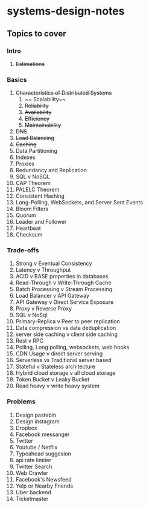 # systems-design-notes

## Topics to cover

### Intro

1. ~~Estimations~~

### Basics

1. ~~Characteristics of Distributed Systems~~
   1. ~~ Scalability~~
   2. ~~Reliability~~
   3. ~~Availability~~
   4. ~~Efficiency~~
   5. ~~Maintainability~~
1. ~~DNS~~
1. ~~Load Balancing~~
1. ~~Caching~~
1. Data Partitioning
1. Indexes
1. Proxies
1. Redundancy and Replication
1. SQL v NoSQL
1. CAP Theorem
1. PALELC Theorem
1. Consistent Hashing
1. Long-Polling, WebSockets, and Server Sent Events
1. Bloom Filters
1. Quorum
1. Leader and Follower
1. Heartbeat
1. Checksum

### Trade-offs

1. Strong v Eventual Consistency
1. Latency v Throughput
1. ACID v BASE properties in databases
1. Read-Through v Write-Through Cache
1. Batch Processing v Stream Processing
1. Load Balancer v API Gateway
1. API Gateway v Direct Service Exposure
1. Proxy v Reverse Proxy
1. SQL v NoSql
1. Primary-Replica v Peer to peer replication
1. Data compression vs data deduplication
1. server side caching v client side caching
1. Rest v RPC
1. Polling, Long polling, websockets, web hooks
1. CDN Usage v direct server serving
1. Serverless vs Traditional server based
1. Stateful v Stateless architecture
1. Hybrid cloud storage v all cloud storage
1. Token Bucket v Leaky Bucket
1. Read heavy v write heavy system

### Problems

1. Design pastebin
1. Design instagram
1. Dropbox
1. Facebook messanger
1. Twitter
1. Youtube / Netflix
1. Typeahead suggesion
1. api rate limiter
1. Twitter Search
1. Web Crawler
1. Facebook's Newsfeed
1. Yelp or Nearby Friends
1. Uber backend
1. Ticketmaster
